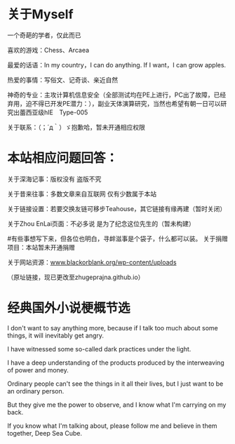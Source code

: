 # 关于Myself
一个奇葩的学者，仅此而已

喜欢的游戏：Chess、Arcaea

最爱的话语：In my country，I can do anything. If I want，I can grow apples.

热爱的事情：写俗文、记奇谈、亲近自然

神奇的专业：主攻计算机信息安全（全部测试均在PE上进行，PC出了故障，已经弃用，迫不得已开发PE潜力：），副业天体演算研究，当然也希望有朝一日可以研究出蕾西亚级hIE　Type-005

关于联系：（；´д｀）ゞ抱歉哈，暂未开通相应权限

# 本站相应问题回答：

关于深海记事：版权没有 盗版不究

关于昔来往事：多数文章来自互联网 仅有少数属于本站

关于链接设置：若要交换友链可移步Teahouse，其它链接有缘再建（暂时关闭）

关于Zhou EnLai页面：不必多说 是为了纪念这位先生的（暂未构建）

#有些事想写下来，但各位也明白，寻衅滋事是个袋子，什么都可以装。
关于捐赠项目：本站暂未开通捐赠

关于网站资源：www.blackorblank.org/wp-content/uploads

（原址链接，现已更改至zhugeprajna.github.io）

# 经典国外小说梗概节选

I don't want to say anything more, because if I talk too much about some things, it will inevitably get angry. 

I have witnessed some so-called dark practices under the light. 

I have a deep understanding of the products produced by the interweaving of power and money. 

Ordinary people can't see the things in it all their lives, but I just want to be an ordinary person. 

But they give me the power to observe, and I know what I'm carrying on my back. 

If you know what I'm talking about, please follow me and believe in them together, Deep Sea Cube.
